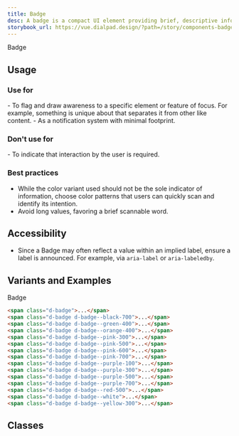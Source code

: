 ```yaml
---
title: Badge
desc: A badge is a compact UI element providing brief, descriptive information about an element and its surrounding context. It is terse, ideally one word.
storybook_url: https://vue.dialpad.design/?path=/story/components-badge--default
---
```

<code-well-header>
  <div>
    <span class="d-badge d-mr8 d-mb8 d-badge--black-700">Badge</span>
  </div>
</code-well-header>

## Usage
<div class="dialtone-usage">
  <div class="dialtone-usage__item dialtone-usage__item--do">
    <h3 class="dialtone-usage__hd dialtone-usage__hd--do"><icon-checkmark /> Use for</h3>
    <div class="dialtone-usage__bd">
<Markdown>
- To flag and draw awareness to a specific element or feature of focus. For example, something is unique about that separates it from other like content.
- As a notification system with minimal footprint.
</Markdown>
    </div>
  </div>
  <div class="dialtone-usage__item dialtone-usage__item--dont">
    <h3 class="dialtone-usage__hd dialtone-usage__hd--dont"><icon-close /> Don't use for</h3>
    <div class="dialtone-usage__bd">
<Markdown>
- To indicate that interaction by the user is required.
</Markdown>
    </div>
  </div>
</div>

### Best practices
- While the color variant used should not be the sole indicator of information, choose color patterns that users can quickly scan and identify its intention.
- Avoid long values, favoring a brief scannable word.

## Accessibility
- Since a Badge may often reflect a value within an implied label, ensure a label is announced. For example, via `aria-label` or `aria-labeledby`.


## Variants and Examples
<code-well-header>
  <div>
    <span v-for="i in classes" class="d-badge d-mr8 d-mb8" :class="i.class">Badge</span>
  </div>
</code-well-header>

```html
<span class="d-badge">...</span>
<span class="d-badge d-badge--black-700">...</span>
<span class="d-badge d-badge--green-400">...</span>
<span class="d-badge d-badge--orange-400">...</span>
<span class="d-badge d-badge--pink-300">...</span>
<span class="d-badge d-badge--pink-500">...</span>
<span class="d-badge d-badge--pink-600">...</span>
<span class="d-badge d-badge--pink-700">...</span>
<span class="d-badge d-badge--purple-100">...</span>
<span class="d-badge d-badge--purple-300">...</span>
<span class="d-badge d-badge--purple-500">...</span>
<span class="d-badge d-badge--purple-700">...</span>
<span class="d-badge d-badge--red-500">...</span>
<span class="d-badge d-badge--white">...</span>
<span class="d-badge d-badge--yellow-300">...</span>
```

## Classes
<component-class-table component-name="badge"></component-class-table>

<script setup>
  import { classes } from '@data/badge.json';
  import Markdown from "@baseComponents/Markdown.vue";
</script>